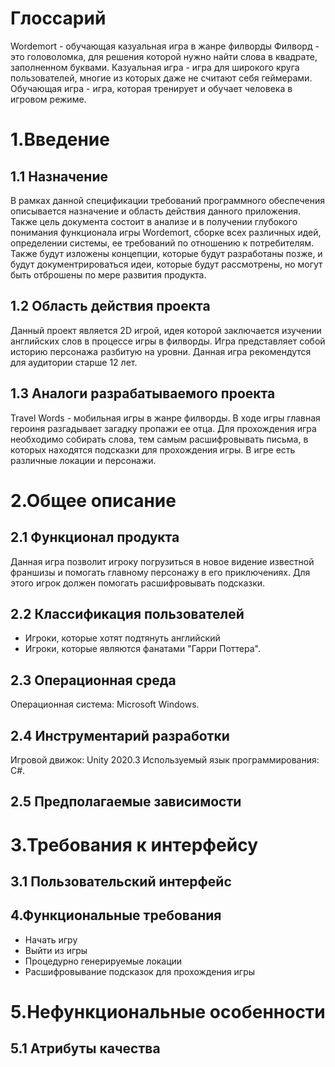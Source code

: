# Глоссарий
Wordemort - обучающая казуальная игра в жанре филворды
Филворд - это головоломка, для решения которой нужно найти слова в квадрате, заполненном буквами.
Казуальная игра - игра для широкого круга пользователей, многие из которых даже не считают себя геймерами.
Обучающая игра - игра, которая тренирует и обучает человека в игровом режиме.
# 1.Введение
## 1.1 Назначение 
В рамках данной спецификации требований программного обеспечения описывается назначение и область действия данного приложения. Также цель документа состоит в анализе и в получении глубокого понимания функционала игры Wordemort, сборке всех различных идей, определении системы, ее требований по отношению к потребителям. Также будут изложены концепции, которые будут разработаны позже, и будут документрироваться идеи, которые будут рассмотрены, но могут быть отброшены по мере развития продукта.
## 1.2 Область действия проекта 
Данный проект является 2D игрой, идея которой заключается изучении английских слов в процессе игры в филворды. Игра представляет собой историю персонажа разбитую на уровни. Данная игра рекомендутся для аудитории старше 12 лет.
## 1.3 Аналоги разрабатываемого проекта
Travel Words - мобильная игры в жанре филворды. В ходе игры главная героиня разгадывает загадку пропажи ее отца. Для прохождения игра необходимо собирать слова, тем самым расшифровывать письма, в которых находятся подсказки для прохождения игры. В игре есть различные локации и персонажи.
# 2.Общее описание 
## 2.1 Функционал продукта
Данная игра позволит игроку погрузиться в новое видение известной франшизы и помогать главному персонажу в его приключениях. Для этого игрок должен помогать расшифровывать подсказки.
## 2.2 Классификация пользователей 
- Игроки, которые хотят подтянуть английский
- Игроки, которые являются фанатами "Гарри Поттера".
## 2.3 Операционная среда
Операционная система: Microsoft Windows.
## 2.4 Инструментарий разработки 
Игровой движок: Unity 2020.3
Используемый язык программирования: C#.
## 2.5 Предполагаемые зависимости
# 3.Требования к интерфейсу
## 3.1 Пользовательский интерфейс
## 4.Функциональные требования
- Начать игру 
- Выйти из игры 
- Процедурно генерируемые локации
- Расшифровывание подсказок для прохождения игры
# 5.Нефункциональные особенности
## 5.1 Атрибуты качества
